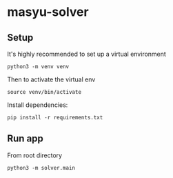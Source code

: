 # masyu-solver

## Setup

It's highly recommended to set up a virtual environment

```
python3 -m venv venv
```

Then to activate the virtual env

```
source venv/bin/activate
```

Install dependencies:

```
pip install -r requirements.txt
```

## Run app

From root directory

```
python3 -m solver.main
```
